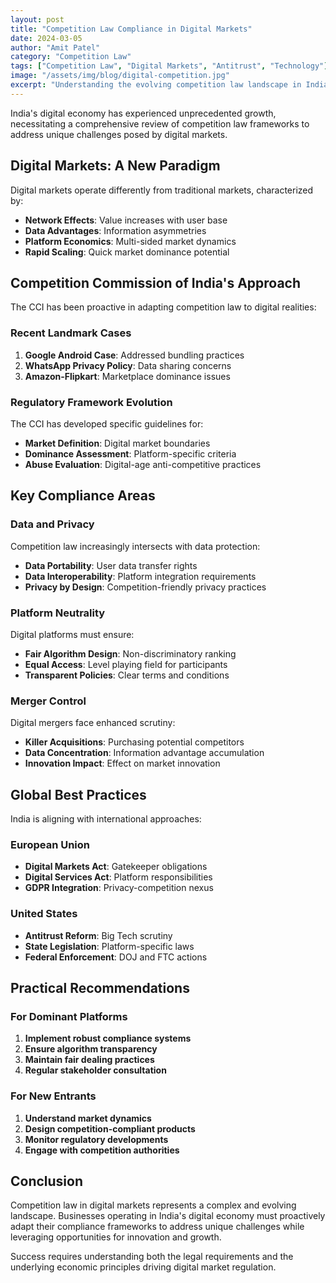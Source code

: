 ```yaml
---
layout: post
title: "Competition Law Compliance in Digital Markets"
date: 2024-03-05
author: "Amit Patel"
category: "Competition Law"
tags: ["Competition Law", "Digital Markets", "Antitrust", "Technology"]
image: "/assets/img/blog/digital-competition.jpg"
excerpt: "Understanding the evolving competition law landscape in India's rapidly growing digital economy and its implications for businesses."
---
```


India's digital economy has experienced unprecedented growth, necessitating a comprehensive review of competition law frameworks to address unique challenges posed by digital markets.

## Digital Markets: A New Paradigm

Digital markets operate differently from traditional markets, characterized by:

- **Network Effects**: Value increases with user base
- **Data Advantages**: Information asymmetries
- **Platform Economics**: Multi-sided market dynamics
- **Rapid Scaling**: Quick market dominance potential

## Competition Commission of India's Approach

The CCI has been proactive in adapting competition law to digital realities:

### Recent Landmark Cases

1. **Google Android Case**: Addressed bundling practices
2. **WhatsApp Privacy Policy**: Data sharing concerns
3. **Amazon-Flipkart**: Marketplace dominance issues

### Regulatory Framework Evolution

The CCI has developed specific guidelines for:

- **Market Definition**: Digital market boundaries
- **Dominance Assessment**: Platform-specific criteria
- **Abuse Evaluation**: Digital-age anti-competitive practices

## Key Compliance Areas

### Data and Privacy

Competition law increasingly intersects with data protection:

- **Data Portability**: User data transfer rights
- **Data Interoperability**: Platform integration requirements
- **Privacy by Design**: Competition-friendly privacy practices

### Platform Neutrality

Digital platforms must ensure:

- **Fair Algorithm Design**: Non-discriminatory ranking
- **Equal Access**: Level playing field for participants
- **Transparent Policies**: Clear terms and conditions

### Merger Control

Digital mergers face enhanced scrutiny:

- **Killer Acquisitions**: Purchasing potential competitors
- **Data Concentration**: Information advantage accumulation
- **Innovation Impact**: Effect on market innovation

## Global Best Practices

India is aligning with international approaches:

### European Union

- **Digital Markets Act**: Gatekeeper obligations
- **Digital Services Act**: Platform responsibilities
- **GDPR Integration**: Privacy-competition nexus

### United States

- **Antitrust Reform**: Big Tech scrutiny
- **State Legislation**: Platform-specific laws
- **Federal Enforcement**: DOJ and FTC actions

## Practical Recommendations

### For Dominant Platforms

1. **Implement robust compliance systems**
2. **Ensure algorithm transparency**
3. **Maintain fair dealing practices**
4. **Regular stakeholder consultation**

### For New Entrants

1. **Understand market dynamics**
2. **Design competition-compliant products**
3. **Monitor regulatory developments**
4. **Engage with competition authorities**

## Conclusion

Competition law in digital markets represents a complex and evolving landscape. Businesses operating in India's digital economy must proactively adapt their compliance frameworks to address unique challenges while leveraging opportunities for innovation and growth.

Success requires understanding both the legal requirements and the underlying economic principles driving digital market regulation.